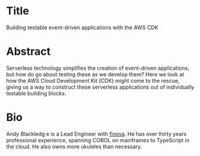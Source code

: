 # Title

Building testable event-driven applications with the AWS CDK

# Abstract

Serverless technology simplifies the creation of event-driven applications, but how do go about testing these as we develop them? Here we look at how the AWS Cloud Development Kit (CDK) might come to the rescue, giving us a way to construct these serverless applications out of individually testable building blocks.

# Bio

Andy Blackledg  e is a Lead Engineer with [finova](https://www.finova.tech/). He has over thirty years professional experience, spanning COBOL on mainframes to TypeScript in the cloud. He also owns more ukuleles than necessary.